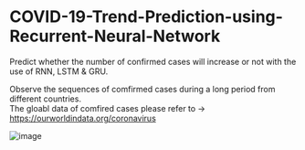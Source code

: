 # COVID-19-Trend-Prediction-using-Recurrent-Neural-Network
Predict whether the number of confirmed cases will increase or not with the use of RNN, LSTM &amp; GRU.

Observe the sequences of comfirmed cases during a long period from different countries.  
The gloabl data of comfired cases please refer to -> https://ourworldindata.org/coronavirus  

  ![image](https://user-images.githubusercontent.com/78803926/132695426-95a8f4cd-b9e2-40ea-bd24-66a3b5f4d9af.png)  
    
  

